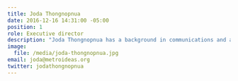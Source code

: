 ```yaml
---
title: Joda Thongnopnua
date: 2016-12-16 14:31:00 -05:00
position: 1
role: Executive director
description: "Joda Thongnopnua has a background in communications and advertising. He worked with major retail brands, international non-governmental organizations, and startups prior to founding the Metro Ideas Project in 2016."
image:
  file: /media/joda-thongnopnua.jpg
email: joda@metroideas.org
twitter: jodathongnopnua
---
```


